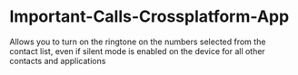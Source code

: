 # Important-Calls-Crossplatform-App
Allows you to turn on the ringtone on the numbers selected from the contact list, even if silent mode is enabled on the device for all other contacts and applications
